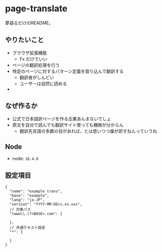 # page-translate

夢語るだけのREADME。


## やりたいこと

* ブラウザ拡張機能
  * Fx だけでいい
* ページの翻訳処理を行う
* 特定のページに対するパターン定義を取り込んで翻訳する
  * 翻訳者がしんどい
  * ユーザーは自然に読める
* 

## なぜ作るか

* 公式で日本語訳ページを作る企業あんまないでしょ
* 原文を自分で読んでも翻訳サイト使っても機微が分からん
  * 翻訳先言語の多数の目があれば、とは思いつつ誰が訳すねんっていうね

## Node

* node: `18.4.0`

## 設定項目

```jsonc
{
  "name": "example trans",
  "base": "example",
  "lang": "ja-JP",
  "version": "YYYY-MM-DD/x.xx.xxx",
  // 対象パス
  "(www\\.)?<BASE>.com": {

  },
  // 共通テキスト設定
  "*": {

  }
}
```
